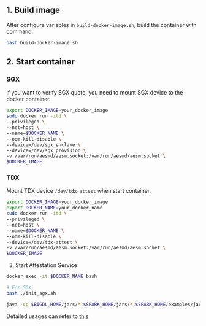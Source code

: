 ## 1. Build image
After configure variables in `build-docker-image.sh`, build the container with command:
```bash
bash build-docker-image.sh
```

## 2. Start container

### SGX
If you want to verify SGX quote, you need to mount SGX device to the docker container.
```bash
export DOCKER_IMAGE=your_docker_image
sudo docker run -itd \
--privileged \
--net=host \
--name=$DOCKER_NAME \
--oom-kill-disable \
--device=/dev/sgx_enclave \
--device=/dev/sgx_provision \
-v /var/run/aesmd/aesm.socket:/var/run/aesmd/aesm.socket \
$DOCKER_IMAGE 
```

### TDX
Mount TDX device `/dev/tdx-attest` when start container.
```bash
export DOCKER_IMAGE=your_docker_image
export DOCKER_NAME=your_docker_name
sudo docker run -itd \
--privileged \
--net=host \
--name=$DOCKER_NAME \
--oom-kill-disable \
--device=/dev/tdx-attest \
-v /var/run/aesmd/aesm.socket:/var/run/aesmd/aesm.socket \
$DOCKER_IMAGE 
```

3. Start Attestation Service
```bash
docker exec -it $DOCKER_NAME bash

# For SGX
bash ./init_sgx.sh

java -cp $BIGDL_HOME/jars/*:$SPARK_HOME/jars/*:$SPARK_HOME/examples/jars/*: com.intel.analytics.bigdl.ppml.service.BigDLRemoteAttestationService -u <serviceURL> -p <servicePort> -s <httpsKeyStoreToken> -t <httpsKeyStorePath> -h <httpsEnabled>
```
Detailed usages can refer to [this]()